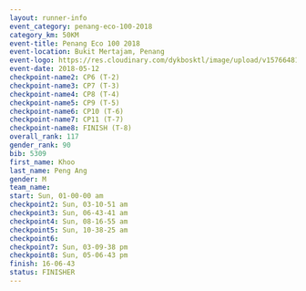 ```yaml
--- 
layout: runner-info 
event_category: penang-eco-100-2018 
category_km: 50KM 
event-title: Penang Eco 100 2018 
event-location: Bukit Mertajam, Penang 
event-logo: https://res.cloudinary.com/dykbosktl/image/upload/v1576648106/Logo/Logo_lovxhg.jpg 
event-date: 2018-05-12 
checkpoint-name2: CP6 (T-2) 
checkpoint-name3: CP7 (T-3) 
checkpoint-name4: CP8 (T-4) 
checkpoint-name5: CP9 (T-5) 
checkpoint-name6: CP10 (T-6) 
checkpoint-name7: CP11 (T-7) 
checkpoint-name8: FINISH (T-8) 
overall_rank: 117
gender_rank: 90
bib: 5309
first_name: Khoo
last_name: Peng Ang
gender: M
team_name: 
start: Sun, 01-00-00 am
checkpoint2: Sun, 03-10-51 am
checkpoint3: Sun, 06-43-41 am
checkpoint4: Sun, 08-16-55 am
checkpoint5: Sun, 10-38-25 am
checkpoint6: 
checkpoint7: Sun, 03-09-38 pm
checkpoint8: Sun, 05-06-43 pm
finish: 16-06-43
status: FINISHER
--- 
```

